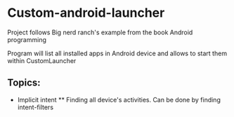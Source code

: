 
# Custom-android-launcher
Project follows Big nerd ranch's example from the book Android programming
 
Program will list all installed apps in Android device and allows to start them within CustomLauncher

## Topics:
* Implicit intent
** Finding all device's activities. Can be done by finding intent-filters 
